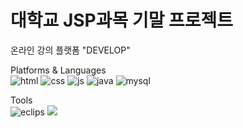 # 대학교 JSP과목 기말 프로젝트

온라인 강의 플랫폼 "DEVELOP"

Platforms & Languages<br>
![html](https://img.shields.io/badge/HTML-239120?style=for-the-badge&logo=html5&logoColor=white)
![css](https://img.shields.io/badge/CSS-239120?&style=for-the-badge&logo=css3&logoColor=white)
![js](https://img.shields.io/badge/JavaScript-F7DF1E?style=for-the-badge&logo=JavaScript&logoColor=white)
![java](https://img.shields.io/badge/Java-ED8B00?style=for-the-badge&logo=openjdk&logoColor=white)
![mysql](https://img.shields.io/badge/MySQL-00000F?style=for-the-badge&logo=mysql&logoColor=white)

Tools<br>
![eclips](https://img.shields.io/badge/Eclipse-2C2255?style=for-the-badge&logo=eclipse&logoColor=white)
<img src="https://img.shields.io/badge/Apache Tomcat-F8DC75?style=flat-square&logo=apachetomcat&logoColor=white&height='50px'"/>


